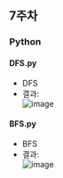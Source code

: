 ## 7주차
### Python

#### DFS.py
- DFS
- 결과:  
![image](https://user-images.githubusercontent.com/46733911/136750078-3520052a-8c6e-4988-877c-befb958a94ea.png)  


#### BFS.py

- BFS  
- 결과:  
![image](https://user-images.githubusercontent.com/46733911/137613843-bf5ea5c2-5cb3-43dc-9cb3-cb4a2b6d740f.png)
   
